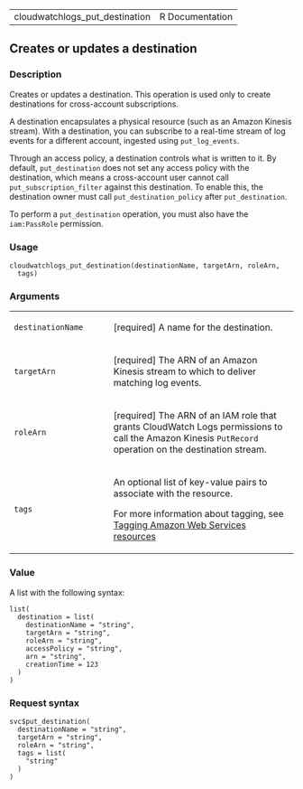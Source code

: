 <table style="width: 100%;">
<tbody>
<tr class="odd">
<td>cloudwatchlogs_put_destination</td>
<td style="text-align: right;">R Documentation</td>
</tr>
</tbody>
</table>

## Creates or updates a destination

### Description

Creates or updates a destination. This operation is used only to create
destinations for cross-account subscriptions.

A destination encapsulates a physical resource (such as an Amazon
Kinesis stream). With a destination, you can subscribe to a real-time
stream of log events for a different account, ingested using
`put_log_events`.

Through an access policy, a destination controls what is written to it.
By default, `put_destination` does not set any access policy with the
destination, which means a cross-account user cannot call
`put_subscription_filter` against this destination. To enable this, the
destination owner must call `put_destination_policy` after
`put_destination`.

To perform a `put_destination` operation, you must also have the
`iam:PassRole` permission.

### Usage

    cloudwatchlogs_put_destination(destinationName, targetArn, roleArn,
      tags)

### Arguments

<table>
<colgroup>
<col style="width: 35%" />
<col style="width: 65%" />
</colgroup>
<tbody>
<tr class="odd">
<td><code
id="cloudwatchlogs_put_destination_:_destinationName">destinationName</code></td>
<td><p>[required] A name for the destination.</p></td>
</tr>
<tr class="even">
<td><code
id="cloudwatchlogs_put_destination_:_targetArn">targetArn</code></td>
<td><p>[required] The ARN of an Amazon Kinesis stream to which to
deliver matching log events.</p></td>
</tr>
<tr class="odd">
<td><code
id="cloudwatchlogs_put_destination_:_roleArn">roleArn</code></td>
<td><p>[required] The ARN of an IAM role that grants CloudWatch Logs
permissions to call the Amazon Kinesis <code>PutRecord</code> operation
on the destination stream.</p></td>
</tr>
<tr class="even">
<td><code id="cloudwatchlogs_put_destination_:_tags">tags</code></td>
<td><p>An optional list of key-value pairs to associate with the
resource.</p>
<p>For more information about tagging, see <a
href="https://docs.aws.amazon.com/tag-editor/latest/userguide/tagging.html">Tagging
Amazon Web Services resources</a></p></td>
</tr>
</tbody>
</table>

### Value

A list with the following syntax:

    list(
      destination = list(
        destinationName = "string",
        targetArn = "string",
        roleArn = "string",
        accessPolicy = "string",
        arn = "string",
        creationTime = 123
      )
    )

### Request syntax

    svc$put_destination(
      destinationName = "string",
      targetArn = "string",
      roleArn = "string",
      tags = list(
        "string"
      )
    )
